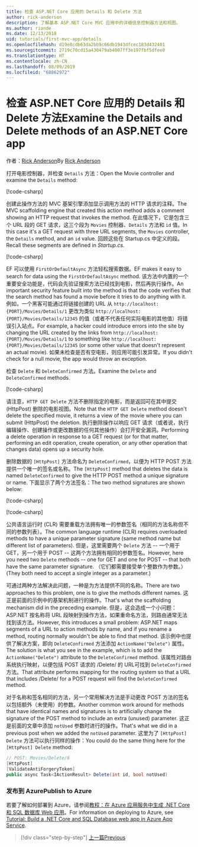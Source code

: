 ```yaml
---
title: 检查 ASP.NET Core 应用的 Details 和 Delete 方法
author: rick-anderson
description: 了解基本 ASP.NET Core MVC 应用中的详细信息控制器方法和视图。
ms.author: riande
ms.date: 12/13/2018
uid: tutorials/first-mvc-app/details
ms.openlocfilehash: d19e8cdb63da2bb9c66db1943dfcec183d432401
ms.sourcegitcommit: 2719c70cd15a430479ab4007ff3e197fbf5dfee0
ms.translationtype: HT
ms.contentlocale: zh-CN
ms.lasthandoff: 08/09/2019
ms.locfileid: "68862972"
---
```

# <a name="examine-the-details-and-delete-methods-of-an-aspnet-core-app"></a><span data-ttu-id="9462d-103">检查 ASP.NET Core 应用的 Details 和 Delete 方法</span><span class="sxs-lookup"><span data-stu-id="9462d-103">Examine the Details and Delete methods of an ASP.NET Core app</span></span>

<span data-ttu-id="9462d-104">作者：[Rick Anderson](https://twitter.com/RickAndMSFT)</span><span class="sxs-lookup"><span data-stu-id="9462d-104">By [Rick Anderson](https://twitter.com/RickAndMSFT)</span></span>

<span data-ttu-id="9462d-105">打开电影控制器，并检查 `Details` 方法：</span><span class="sxs-lookup"><span data-stu-id="9462d-105">Open the Movie controller and examine the `Details` method:</span></span>

[!code-csharp[](start-mvc/sample/MvcMovie22/Controllers/MoviesController.cs?name=snippet_details)]

<span data-ttu-id="9462d-106">创建此操作方法的 MVC 基架引擎添加显示调用方法的 HTTP 请求的注释。</span><span class="sxs-lookup"><span data-stu-id="9462d-106">The MVC scaffolding engine that created this action method adds a comment showing an HTTP request that invokes the method.</span></span> <span data-ttu-id="9462d-107">在此情况下，它是包含三个 URL 段的 GET 请求，这三个段为 `Movies` 控制器、`Details` 方法和 `id` 值。</span><span class="sxs-lookup"><span data-stu-id="9462d-107">In this case it's a GET request with three URL segments, the `Movies` controller, the `Details` method, and an `id` value.</span></span> <span data-ttu-id="9462d-108">回顾这些在 Startup.cs 中定义的段。 </span><span class="sxs-lookup"><span data-stu-id="9462d-108">Recall these segments are defined in *Startup.cs*.</span></span>

[!code-csharp[](start-mvc/sample/MvcMovie/Startup.cs?highlight=5&name=snippet_1)]

<span data-ttu-id="9462d-109">EF 可以使用 `FirstOrDefaultAsync` 方法轻松搜索数据。</span><span class="sxs-lookup"><span data-stu-id="9462d-109">EF makes it easy to search for data using the `FirstOrDefaultAsync` method.</span></span> <span data-ttu-id="9462d-110">该方法中内置的一个重要安全功能是，代码会先验证搜索方法已经找到电影，然后再执行操作。</span><span class="sxs-lookup"><span data-stu-id="9462d-110">An important security feature built into the method is that the code verifies that the search method has found a movie before it tries to do anything with it.</span></span> <span data-ttu-id="9462d-111">例如，一个黑客可能通过将链接创建的 URL 从 `http://localhost:{PORT}/Movies/Details/1` 更改为类似 `http://localhost:{PORT}/Movies/Details/12345` 的值（或者不代表任何实际电影的其他值）将错误引入站点。</span><span class="sxs-lookup"><span data-stu-id="9462d-111">For example, a hacker could introduce errors into the site by changing the URL created by the links from `http://localhost:{PORT}/Movies/Details/1` to something like  `http://localhost:{PORT}/Movies/Details/12345` (or some other value that doesn't represent an actual movie).</span></span> <span data-ttu-id="9462d-112">如果未检查是否有空电影，则应用可能引发异常。</span><span class="sxs-lookup"><span data-stu-id="9462d-112">If you didn't check for a null movie, the app would throw an exception.</span></span>

<span data-ttu-id="9462d-113">检查 `Delete` 和 `DeleteConfirmed` 方法。</span><span class="sxs-lookup"><span data-stu-id="9462d-113">Examine the `Delete` and `DeleteConfirmed` methods.</span></span>

[!code-csharp[](start-mvc/sample/MvcMovie22/Controllers/MoviesController.cs?name=snippet_delete)]

<span data-ttu-id="9462d-114">请注意，`HTTP GET Delete` 方法不删除指定的电影，而是返回可在其中提交 (HttpPost) 删除的电影视图。</span><span class="sxs-lookup"><span data-stu-id="9462d-114">Note that the `HTTP GET Delete` method doesn't delete the specified movie, it returns a view of the movie where you can submit (HttpPost) the deletion.</span></span> <span data-ttu-id="9462d-115">执行删除操作以响应 GET 请求（或者说，执行编辑操作、创建操作或更改数据的任何其他操作）会打开安全漏洞。</span><span class="sxs-lookup"><span data-stu-id="9462d-115">Performing a delete operation in response to a GET request (or for that matter, performing an edit operation, create operation, or any other operation that changes data) opens up a security hole.</span></span>

<span data-ttu-id="9462d-116">删除数据的 `[HttpPost]` 方法命名为 `DeleteConfirmed`，以便为 HTTP POST 方法提供一个唯一的签名或名称。</span><span class="sxs-lookup"><span data-stu-id="9462d-116">The `[HttpPost]` method that deletes the data is named `DeleteConfirmed` to give the HTTP POST method a unique signature or name.</span></span> <span data-ttu-id="9462d-117">下面显示了两个方法签名：</span><span class="sxs-lookup"><span data-stu-id="9462d-117">The two method signatures are shown below:</span></span>

[!code-csharp[](start-mvc/sample/MvcMovie/Controllers/MoviesController.cs?name=snippet_delete2)]

[!code-csharp[](start-mvc/sample/MvcMovie/Controllers/MoviesController.cs?name=snippet_delete3)]

<span data-ttu-id="9462d-118">公共语言运行时 (CLR) 需要重载方法拥有唯一的参数签名（相同的方法名称但不同的参数列表）。</span><span class="sxs-lookup"><span data-stu-id="9462d-118">The common language runtime (CLR) requires overloaded methods to have a unique parameter signature (same method name but different list of parameters).</span></span> <span data-ttu-id="9462d-119">但是，这里需要两个 `Delete` 方法 -- 一个用于 GET，另一个用于 POST -- 这两个方法拥有相同的参数签名。</span><span class="sxs-lookup"><span data-stu-id="9462d-119">However, here you need two `Delete` methods -- one for GET and one for POST -- that both have the same parameter signature.</span></span> <span data-ttu-id="9462d-120">（它们都需要接受单个整数作为参数。）</span><span class="sxs-lookup"><span data-stu-id="9462d-120">(They both need to accept a single integer as a parameter.)</span></span>

<span data-ttu-id="9462d-121">可通过两种方法解决此问题，一种是为方法提供不同的名称。</span><span class="sxs-lookup"><span data-stu-id="9462d-121">There are two approaches to this problem, one is to give the methods different names.</span></span> <span data-ttu-id="9462d-122">这正是前面的示例中的基架机制进行的操作。</span><span class="sxs-lookup"><span data-stu-id="9462d-122">That's what the scaffolding mechanism did in the preceding example.</span></span> <span data-ttu-id="9462d-123">但是，这会造成一个小问题：ASP.NET 按名称将 URL 段映射到操作方法，如果重命名方法，则路由通常无法找到该方法。</span><span class="sxs-lookup"><span data-stu-id="9462d-123">However, this introduces a small problem: ASP.NET maps segments of a URL to action methods by name, and if you rename a method, routing normally wouldn't be able to find that method.</span></span> <span data-ttu-id="9462d-124">该示例中也提供了解决方案，即向 `DeleteConfirmed` 方法添加 `ActionName("Delete")` 属性。</span><span class="sxs-lookup"><span data-stu-id="9462d-124">The solution is what you see in the example, which is to add the `ActionName("Delete")` attribute to the `DeleteConfirmed` method.</span></span> <span data-ttu-id="9462d-125">该属性对路由系统执行映射，以便包括 POST 请求的 /Delete/ 的 URL可找到 `DeleteConfirmed` 方法。</span><span class="sxs-lookup"><span data-stu-id="9462d-125">That attribute performs mapping for the routing system so that a URL that includes /Delete/ for a POST request will find the `DeleteConfirmed` method.</span></span>

<span data-ttu-id="9462d-126">对于名称和签名相同的方法，另一个常用解决方法是手动更改 POST 方法的签名以包括额外（未使用）的参数。</span><span class="sxs-lookup"><span data-stu-id="9462d-126">Another common work around for methods that have identical names and signatures is to artificially change the signature of the POST method to include an extra (unused) parameter.</span></span> <span data-ttu-id="9462d-127">这正是前面的文章中添加 `notUsed` 参数时进行的操作。</span><span class="sxs-lookup"><span data-stu-id="9462d-127">That's what we did in a previous post when we added the `notUsed` parameter.</span></span> <span data-ttu-id="9462d-128">这里为了 `[HttpPost] Delete` 方法可以执行同样的操作：</span><span class="sxs-lookup"><span data-stu-id="9462d-128">You could do the same thing here for the `[HttpPost] Delete` method:</span></span>

```csharp
// POST: Movies/Delete/6
[HttpPost]
[ValidateAntiForgeryToken]
public async Task<IActionResult> Delete(int id, bool notUsed)
```

### <a name="publish-to-azure"></a><span data-ttu-id="9462d-129">发布到 Azure</span><span class="sxs-lookup"><span data-stu-id="9462d-129">Publish to Azure</span></span>

<span data-ttu-id="9462d-130">若要了解如何部署到 Azure，请参阅[教程：在 Azure 应用服务中生成 .NET Core 和 SQL 数据库 Web 应用](/azure/app-service/app-service-web-tutorial-dotnetcore-sqldb)。</span><span class="sxs-lookup"><span data-stu-id="9462d-130">For information on deploying to Azure, see [Tutorial: Build a .NET Core and SQL Database web app in Azure App Service](/azure/app-service/app-service-web-tutorial-dotnetcore-sqldb).</span></span>

> [!div class="step-by-step"]
> [<span data-ttu-id="9462d-131">上一篇</span><span class="sxs-lookup"><span data-stu-id="9462d-131">Previous</span></span>](validation.md)
